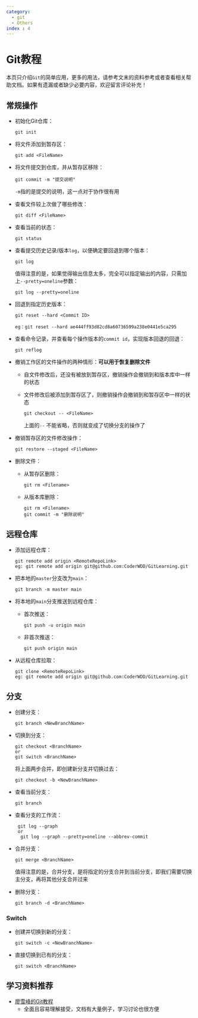 ```yaml
---
category:
  - git
  - Others
index : 4
---
```


# Git教程

本页只介绍`Git`的简单应用，更多的用法，请参考文末的资料参考或者查看相关帮助文档。如果有遗漏或者缺少必要内容，欢迎留言评论补充！

## 常规操作

- 初始化Git仓库：

  ```shell
  git init
  ```

- 将文件添加到暂存区：

  ```shell
  git add <FileName>
  ```

- 将文件提交到仓库，并从暂存区移除：

  ```shell
  git commit -m "提交说明"
  ```

  `-m`指的是提交的说明，这一点对于协作很有用

- 查看文件较上次做了哪些修改：

  ```shell
  git diff <FileName>
  ```

- 查看当前的状态：

  ```shell
  git status
  ```

- 查看提交历史记录/版本`log`，以便确定要回退到哪个版本：

  ```shell
  git log
  ```

  值得注意的是，如果觉得输出信息太多，完全可以指定输出的内容，只需加上`--pretty=oneline`参数：

  ```shell
  git log --pretty=oneline
  ```

- 回退到指定历史版本：

  ```shell
  git reset --hard <Commit ID>
  
  eg：git reset --hard ae444ff93d82cd8a60736599a238e0441e5ca295
  ```

- 查看命令记录，并查看每个操作版本的`commit id`，实现版本回退的回退：

  ```shell
  git reflog
  ```

- 撤销工作区的文件操作的两种情形：**可以用于恢复删除文件**

  - 自文件修改后，还没有被放到暂存区，撤销操作会撤销到和版本库中一样的状态

  - 文件修改后被添加到暂存区了，则撤销操作会撤销到和暂存区中一样的状态

    ```shell
    git checkout -- <FileName>
    ```

    上面的`--` 不能省略，否则就变成了切换分支的操作了

- 撤销暂存区的文件修改操作：

  ```shell
  git restore --staged <FileName>
  ```

- 删除文件：

  - 从暂存区删除：

    ```shell
    git rm <Filename>
    ```

  - 从版本库删除：

    ```shell
    git rm <Filename>
    git commit -m "删除说明"
    ```

## 远程仓库

- 添加远程仓库：

  ```shell
  git remote add origin <RemoteRepoLink>
  eg: git remote add origin git@github.com:CoderWDD/GitLearning.git
  ```

- 把本地的`master`分支改为`main`：

  ```shell
  git branch -m master main
  ```

- 将本地的`main`分支推送到远程仓库：

  - 首次推送：

    ```shell
    git push -u origin main
    ```

  - 非首次推送：

    ```shell
    git push origin main
    ```

- 从远程仓库拉取：

  ```shell
  git clone <RemoteRepoLink>
  eg: git remote add origin git@github.com:CoderWDD/GitLearning.git
  ```

## 分支

- 创建分支：

  ```shell
  git branch <NewBranchName>
  ```

- 切换到分支：

  ```shell
  git checkout <BranchName>
  or
  git switch <BranchName>
  ```

  将上面两步合并，即创建新分支并切换过去：

  ```shell
  git checkout -b <NewBranchName>
  ```

- 查看当前分支：

  ```shell
  git branch
  ```

- 查看分支的工作流：

  ```shell
   git log --graph 
   or
    git log --graph --pretty=oneline --abbrev-commit
  ```

- 合并分支：

  ```shell
  git merge <BranchName>
  ```

  值得注意的是，合并分支，是将指定的分支合并到当前分支，即我们需要切换主分支，再将其他分支合并过来

- 删除分支：

  ```shell
  git branch -d <BranchName>
  ```

### Switch

- 创建并切换到新的分支：

  ```shell
  git switch -c <NewBranchName>
  ```

- 直接切换到已有的分支：

  ```shell
  git switch <BranchName>
  ```

## 学习资料推荐

- [廖雪峰的Git教程](https://www.liaoxuefeng.com/wiki/896043488029600)
  - 全面且容易理解接受，文档有大量例子，学习讨论也很方便